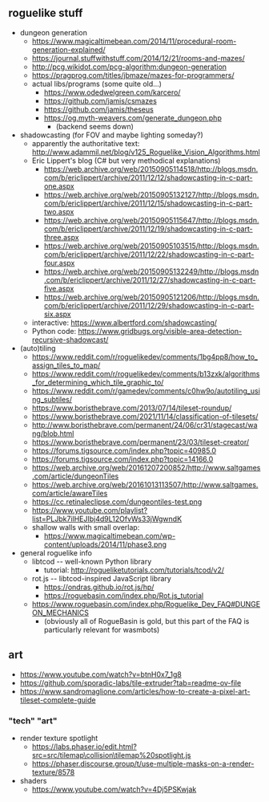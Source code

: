 ## roguelike stuff
* dungeon generation
    * https://www.magicaltimebean.com/2014/11/procedural-room-generation-explained/
    * https://journal.stuffwithstuff.com/2014/12/21/rooms-and-mazes/
    * http://pcg.wikidot.com/pcg-algorithm:dungeon-generation
    * https://pragprog.com/titles/jbmaze/mazes-for-programmers/
    * actual libs/programs (some quite old...)
      * https://www.odedwelgreen.com/karcero/
      * https://github.com/jamis/csmazes
      * https://github.com/jamis/theseus
      * https://og.myth-weavers.com/generate_dungeon.php
        * (backend seems down)
* shadowcasting (for FOV and maybe lighting someday?)
    * apparently the authoritative text: http://www.adammil.net/blog/v125_Roguelike_Vision_Algorithms.html
    * Eric Lippert's blog (C# but very methodical explanations)
        * https://web.archive.org/web/20150905114518/http://blogs.msdn.com/b/ericlippert/archive/2011/12/12/shadowcasting-in-c-part-one.aspx
        * https://web.archive.org/web/20150905132127/http://blogs.msdn.com/b/ericlippert/archive/2011/12/15/shadowcasting-in-c-part-two.aspx
        * https://web.archive.org/web/20150905115647/http://blogs.msdn.com/b/ericlippert/archive/2011/12/19/shadowcasting-in-c-part-three.aspx
        * https://web.archive.org/web/20150905103515/http://blogs.msdn.com/b/ericlippert/archive/2011/12/22/shadowcasting-in-c-part-four.aspx
        * https://web.archive.org/web/20150905132249/http://blogs.msdn.com/b/ericlippert/archive/2011/12/27/shadowcasting-in-c-part-five.aspx
        * https://web.archive.org/web/20150905121206/http://blogs.msdn.com/b/ericlippert/archive/2011/12/29/shadowcasting-in-c-part-six.aspx
    * interactive: https://www.albertford.com/shadowcasting/
    * Python code: https://www.gridbugs.org/visible-area-detection-recursive-shadowcast/
* (auto)tiling
    * https://www.reddit.com/r/roguelikedev/comments/1bg4pp8/how_to_assign_tiles_to_map/
    * https://www.reddit.com/r/roguelikedev/comments/b13zxk/algorithms_for_determining_which_tile_graphic_to/
    * https://www.reddit.com/r/gamedev/comments/c0hw9o/autotiling_using_subtiles/
    * https://www.boristhebrave.com/2013/07/14/tileset-roundup/
    * https://www.boristhebrave.com/2021/11/14/classification-of-tilesets/
    * http://www.boristhebrave.com/permanent/24/06/cr31/stagecast/wang/blob.html
    * https://www.boristhebrave.com/permanent/23/03/tileset-creator/
    * https://forums.tigsource.com/index.php?topic=40985.0
    * https://forums.tigsource.com/index.php?topic=14166.0
    * https://web.archive.org/web/20161207200852/http://www.saltgames.com/article/dungeonTiles
    * https://web.archive.org/web/20161013113507/http://www.saltgames.com/article/awareTiles
    * https://cc.retinaleclipse.com/dungeontiles-test.png
    * https://www.youtube.com/playlist?list=PLJbk7ilHEJIbj4d9L12OfvWs33jWgwndK
    * shallow walls with small overlap: 
      * https://www.magicaltimebean.com/wp-content/uploads/2014/11/phase3.png
* general roguelike info
    * libtcod -- well-known Python library
      * tutorial: http://rogueliketutorials.com/tutorials/tcod/v2/
    * rot.js -- libtcod-inspired JavaScript library 
      * https://ondras.github.io/rot.js/hp/
      * https://roguebasin.com/index.php/Rot.js_tutorial
    * https://www.roguebasin.com/index.php/Roguelike_Dev_FAQ#DUNGEON_MECHANICS
      * (obviously all of RogueBasin is gold, but this part of the FAQ is particularly relevant for wasmbots)

## art
* https://www.youtube.com/watch?v=btnH0x7_1g8
* https://github.com/sporadic-labs/tile-extruder?tab=readme-ov-file
* https://www.sandromaglione.com/articles/how-to-create-a-pixel-art-tileset-complete-guide

### "tech" "art"
* render texture spotlight
  * https://labs.phaser.io/edit.html?src=src/tilemap\collision\tilemap%20spotlight.js
  * https://phaser.discourse.group/t/use-multiple-masks-on-a-render-texture/8578
* shaders
  * https://www.youtube.com/watch?v=4Dj5PSKwjak
